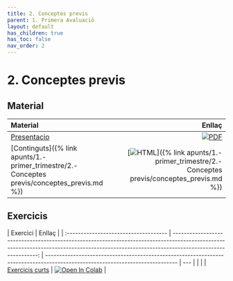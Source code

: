 ```yaml
---
title: 2. Conceptes previs
parent: 1. Primera Avaluació
layout: default
has_children: true
has_toc: false
nav_order: 2
---
```


# 2. Conceptes previs

## Material

| Material                                                                                    |                                                                                                                                                                 Enllaç |
| :------------------------------------------------------------------------------------------ | ---------------------------------------------------------------------------------------------------------------------------------------------------------------------: |
| [Presentacio](3.1-conceptes_previs.pdf)                                                     |                           [![PDF](https://img.shields.io/badge/PDF-2.--conceptes_previs.pdf-blue?logo=adobe-acrobat-reader&logoColor=white)](3.1-conceptes_previs.pdf) |
| [Continguts]({% link apunts/1.-primer_trimestre/2.-Conceptes previs/conceptes_previs.md %}) | [![HTML](https://img.shields.io/badge/HTML-continguts-blue?logo=html5&logoColor=white)]({% link apunts/1.-primer_trimestre/2.-Conceptes previs/conceptes_previs.md %}) |

## Exercicis

| Exercici                              |                                                                                                                                                                                     Enllaç |
| :------------------------------------ | -----------------------------------------------------------------------------------------------------------------------------------------------------------------------------------------: | ----------------------------------------------------------------------------------------------------------------------------- | --- |
| <!--                                  |                                                                                                                                       [Exercicis](https://classroom.github.com/a/dLGXkYCq) | [![PDF](https://img.shields.io/badge/GitHub%20Classroom-Exercicis-blue?logo=github)](https://classroom.github.com/a/dLGXkYCq) | --> |
| [Exercicis curts](1.-exercicis.ipynb) | [![Open In Colab](https://colab.research.google.com/assets/colab-badge.svg)](https://colab.research.google.com/github/lawer/mia/blob/main/apunts/2.-Conceptes%20previs/1.-exercicis.ipynb) |
